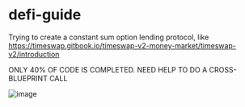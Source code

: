 # defi-guide
Trying to create a constant sum option lending protocol, like https://timeswap.gitbook.io/timeswap-v2-money-market/timeswap-v2/introduction

ONLY 40% OF CODE IS COMPLETED. NEED HELP TO DO A CROSS-BLUEPRINT CALL 

![image](https://user-images.githubusercontent.com/74142267/224896754-cd249f62-6b37-4eae-b13c-968a5b97d8a4.png)
